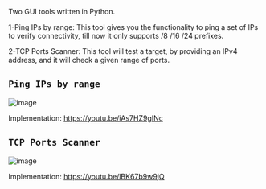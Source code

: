 Two GUI tools written in Python.

1-Ping IPs by range:
  This tool gives you the functionality to ping a set of IPs to verify connectivity, till now it only supports /8 /16 /24 prefixes.
  
2-TCP Ports Scanner:
  This tool will test a target, by providing an IPv4 address, and it will check a given range of ports.

## `Ping IPs by range`

![image](https://user-images.githubusercontent.com/49244752/121349051-c45de380-c931-11eb-8927-7ae8f76ca364.png)

Implementation: https://youtu.be/iAs7HZ9gINc

## `TCP Ports Scanner`

![image](https://user-images.githubusercontent.com/49244752/121349178-e192b200-c931-11eb-847d-145c80f9b0df.png)

Implementation: https://youtu.be/lBK67b9w9jQ
